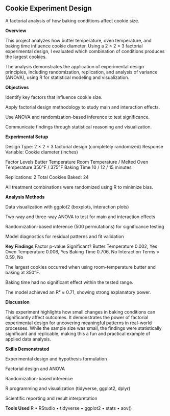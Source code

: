 ## Cookie Experiment Design

A factorial analysis of how baking conditions affect cookie size.

**Overview**

This project analyzes how butter temperature, oven temperature, and baking time influence cookie diameter.
Using a 2 × 2 × 3 factorial experimental design, I evaluated which combination of conditions produces the largest cookies.

The analysis demonstrates the application of experimental design principles, including randomization, replication, and analysis of variance (ANOVA), using R for statistical modeling and visualization.

**Objectives**

Identify key factors that influence cookie size.

Apply factorial design methodology to study main and interaction effects.

Use ANOVA and randomization-based inference to test significance.

Communicate findings through statistical reasoning and visualization.

**Experimental Setup**

Design Type: 2 × 2 × 3 factorial design (completely randomized)
Response Variable: Cookie diameter (inches)

Factor	Levels
Butter Temperature	Room Temperature / Melted
Oven Temperature	350°F / 375°F
Baking Time	10 / 12 / 15 minutes

Replications: 2
Total Cookies Baked: 24

All treatment combinations were randomized using R to minimize bias.

**Analysis Methods**

Data visualization with ggplot2 (boxplots, interaction plots)

Two-way and three-way ANOVA to test for main and interaction effects

Randomization-based inference (500 permutations) for significance testing

Model diagnostics for residual patterns and fit validation

**Key Findings**
Factor	p-value	Significant?
Butter Temperature	0.002, Yes
Oven Temperature	0.006, Yes
Baking Time	0.706, No
Interaction Terms	> 0.59, No

The largest cookies occurred when using room-temperature butter and baking at 350°F.

Baking time had no significant effect within the tested range.

The model achieved an R² ≈ 0.71, showing strong explanatory power.

**Discussion**

This experiment highlights how small changes in baking conditions can significantly affect outcomes.
It demonstrates the power of factorial experimental design for uncovering meaningful patterns in real-world processes.
While the sample size was small, the findings were statistically significant and replicable, making this a fun and practical example of applied data analysis.

**Skills Demonstrated**

Experimental design and hypothesis formulation

Factorial design and ANOVA

Randomization-based inference

R programming and visualization (tidyverse, ggplot2, dplyr)

Scientific reporting and result interpretation


**Tools Used**
R • RStudio • tidyverse • ggplot2 • stats • aov()
